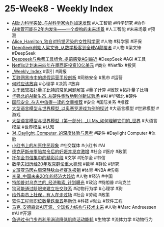 # 25-Week8 - Weekly Index

- [AI助力科学突破_与AI科学家协作加速发现](AI助力科学突破_与AI科学家协作加速发现.md) #人工智能 #科学研究 #协作
- [AI接管可能在2年内发生——一个虚构的未来场景](AI接管可能在2年内发生——一个虚构的未来场景.md) #人工智能 #未来场景 #预测
- [Alice_Hamilton_独自对抗铅污染的女性科学家](Alice_Hamilton_独自对抗铅污染的女性科学家.md) #人物 #科学家 #环保
- [DeepSeek创始人梁文锋_从数学极客到全球AI颠覆者](DeepSeek创始人梁文锋_从数学极客到全球AI颠覆者.md) #人物 #梁文锋 #DeepSeek
- [Deepseek与免费工具组合_提前感受AGI逼近](Deepseek与免费工具组合_提前感受AGI逼近.md) #DeepSeek #AGI #工具
- [Netflix计划未来四年在墨西哥投资10亿美元](Netflix计划未来四年在墨西哥投资10亿美元.md) #商业 #Netflix #投资
- [_Weekly_Index](_Weekly_Index.md) #索引 #周报
- [互联网黑市中的虚假运营手段剖析](互联网黑市中的虚假运营手段剖析.md) #网络安全 #黑市 #运营
- [何时应该放弃](何时应该放弃.md) #心理学 #决策 #放弃
- [关于微软拓扑量子比特的常见问题解答](关于微软拓扑量子比特的常见问题解答.md) #量子计算 #微软 #拓扑量子比特
- [华强北的AI新生态_从硬件集散地到创新试验场](华强北的AI新生态_从硬件集散地到创新试验场.md) #AI #华强北 #硬件
- [国际安全_杂志中值得一读的文章推荐](国际安全_杂志中值得一读的文章推荐.md) #安全 #国际关系 #推荐
- [大型语言模型与世界模型_以奥赛罗游戏为例的探讨](大型语言模型与世界模型_以奥赛罗游戏为例的探讨.md) #大语言模型 #世界模型 #游戏
- [大型语言模型与世界模型（第一部分）_LLMs_如何理解它们的_世界](大型语言模型与世界模型（第一部分）_LLMs_如何理解它们的_世界.md) #大语言模型 #世界模型 #认知
- [对_Daylight_Computer_的深度体验与思考](对_Daylight_Computer_的深度体验与思考.md) #硬件 #Daylight Computer #体验
- [小红书上的AI原住民现象](小红书上的AI原住民现象.md) #社交媒体 #小红书 #AI
- [德克萨斯州堕胎禁令后的妊娠并发症激增](德克萨斯州堕胎禁令后的妊娠并发症激增.md) #社会 #医疗 #政策
- [托尔金书信集中的精彩片段](托尔金书信集中的精彩片段.md) #文学 #托尔金 #书信
- [数学夫妇历经20年攻克群论重大猜想](数学夫妇历经20年攻克群论重大猜想.md) #数学 #群论 #研究
- [文班亚马因右肩深静脉血栓赛季报销](文班亚马因右肩深静脉血栓赛季报销.md) #体育 #NBA #伤病
- [李录_中国未来20年的经济大趋势](李录_中国未来20年的经济大趋势.md) #人物 #经济 #中国
- [特朗普对乌克兰的_经济勒索_计划曝光](特朗普对乌克兰的_经济勒索_计划曝光.md) #政治 #特朗普 #乌克兰
- [狗可能通过眨眼来建立社交联系](狗可能通过眨眼来建立社交联系.md) #动物行为学 #心理学 #狗
- [给外卖员上社保，有人在走过场](给外卖员上社保，有人在走过场.md) #社会 #劳动 #政策
- [软件工程师职位数量跌至五年新低](软件工程师职位数量跌至五年新低.md) #科技 #就业 #软件工程
- [马克_安德森谈AI开源、全球权力结构与技术未来](马克_安德森谈AI开源、全球权力结构与技术未来.md) #人物 #Marc Andreessen #AI #开源
- [鱼通过卡门步态利用涡流降低肌肉活动能耗](鱼通过卡门步态利用涡流降低肌肉活动能耗.md) #生物学 #流体力学 #动物行为